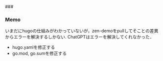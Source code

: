 ###　 

### Memo
いまだにhugoの仕組みがわかっていないが，zen-demoをpullしてそことの差異からエラーを解決するしかない.
ChatGPTはエラーを解決してくれなかった．

- hugo.yamlを修正する
- go.mod, go.sumを修正する
